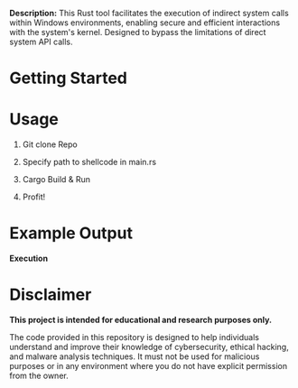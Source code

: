 
**Description:** 
This Rust tool facilitates the execution of indirect system calls within Windows environments, enabling secure and efficient interactions with the system's kernel.
Designed to bypass the limitations of direct system API calls.


# Getting Started


# Usage
1. Git clone Repo

2. Specify path to shellcode in main.rs
   
3. Cargo Build & Run 

4. Profit!

# Example Output

**Execution** 




# Disclaimer
**This project is intended for educational and research purposes only.**

The code provided in this repository is designed to help individuals understand and improve their knowledge of cybersecurity, ethical hacking, and malware analysis techniques. It must not be used for malicious purposes or in any environment where you do not have explicit permission from the owner.

